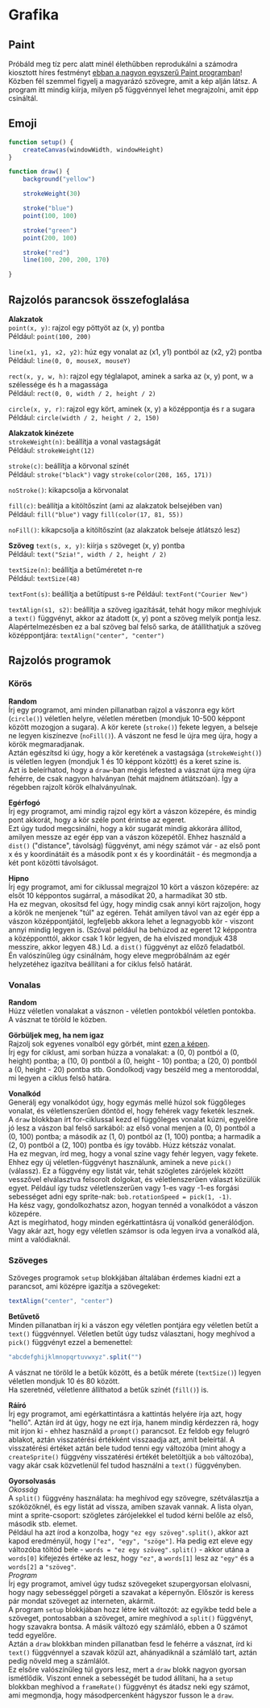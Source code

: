 # Grafika

## Paint

Próbáld meg tíz perc alatt minél élethűbben reprodukálni a számodra kiosztott híres festményt [ebban a nagyon egyszerű Paint programban](http://jsbin.com/wayacaw/quiet)!  
Közben fél szemmel figyelj a magyarázó szövegre, amit a kép alján látsz. A program itt mindig kiírja, milyen p5 függvénnyel lehet megrajzolni, amit épp csináltál.   

## Emoji

```javascript
function setup() {
    createCanvas(windowWidth, windowHeight)
}

function draw() {
    background("yellow")

    strokeWeight(30)

    stroke("blue")
    point(100, 100)

    stroke("green")
    point(200, 100)

    stroke("red")
    line(100, 200, 200, 170)

}
```

## Rajzolós parancsok összefoglalása

__Alakzatok__  
`point(x, y)`: rajzol egy pöttyöt az (x, y) pontba  
Például: `point(100, 200)`  

`line(x1, y1, x2, y2)`: húz egy vonalat az (x1, y1) pontból az (x2, y2) pontba  
Például: `line(0, 0, mouseX, mouseY)`  

`rect(x, y, w, h)`: rajzol egy téglalapot, aminek a sarka az (x, y) pont, w a szélessége és h a magassága  
Például: `rect(0, 0, width / 2, height / 2)`  

`circle(x, y, r)`: rajzol egy kört, aminek (x, y) a középpontja és r a sugara  
Például: `circle(width / 2, height / 2, 150)`  

__Alakzatok kinézete__  
`strokeWeight(n)`: beállítja a vonal vastagságát  
Például: `strokeWeight(12)`  

`stroke(c)`: beállítja a körvonal színét  
Például: `stroke("black")` vagy `stroke(color(208, 165, 171))`  

`noStroke()`: kikapcsolja a körvonalat  

`fill(c)`: beállítja a kitöltőszínt (ami az alakzatok belsejében van)  
Például: `fill("blue")` vagy `fill(color(17, 81, 55))`  

`noFill()`: kikapcsolja a kitöltőszínt (az alakzatok belseje átlátszó lesz)  

__Szöveg__
`text(s, x, y)`: kiírja `s` szöveget (x, y) pontba  
Például: `text("Szia!", width / 2, height / 2)`  

`textSize(n)`: beállítja a betűméretet n-re  
Például: `textSize(48)`  

`textFont(s)`: beállítja a betűtípust s-re
Például: `textFont("Courier New")`  

`textAlign(s1, s2)`: beállítja a szöveg igazítását, tehát hogy mikor meghívjuk a `text()` függvényt, akkor az átadott (x, y) pont a szöveg melyik pontja lesz.  
Alapértelmezésben ez a bal szöveg bal felső sarka, de átállíthatjuk a szöveg középpontjára: `textAlign("center", "center")`  

## Rajzolós programok

### Körös

__Random__  
Írj egy programot, ami minden pillanatban rajzol a vászonra egy kört (`circle()`) véletlen helyre, véletlen méretben (mondjuk 10-500 képpont között mozogjon a sugara). A kör kerete (`stroke()`) fekete legyen, a belseje ne legyen kiszínezve (`noFill()`). A vászont ne fesd le újra meg újra, hogy a körök megmaradjanak.  
Aztán egészítsd ki úgy, hogy a kör keretének a vastagsága (`strokeWeight()`) is véletlen legyen (mondjuk 1 és 10 képpont között) és a keret színe is.  
Azt is beleírhatod, hogy a `draw`-ban mégis lefested a vásznat újra meg újra fehérre, de csak nagyon halványan (tehát majdnem átlátszóan). Így a régebben rajzolt körök elhalványulnak.  

__Egérfogó__  
Írj egy programot, ami mindig rajzol egy kört a vászon közepére, és mindig pont akkorát, hogy a kör széle pont érintse az egeret.  
Ezt úgy tudod megcsinálni, hogy a kör sugarát mindig akkorára állítod, amilyen messze az egér épp van a vászon közepétől. Ehhez használd a `dist()` ("distance", távolság) függvényt, ami négy számot vár - az első pont x és y koordinátáit és a második pont x és y koordinátáit - és megmondja a két pont közötti távolságot.  

__Hipno__  
Írj egy programot, ami for ciklussal megrajzol 10 kört a vászon közepére: az elsőt 10 képpontos sugárral, a másodikat 20, a harmadikat 30 stb.  
Ha ez megvan, okosítsd fel úgy, hogy mindig csak annyi kört rajzoljon, hogy a körök ne menjenek "túl" az egéren. Tehát amilyen távol van az egér épp a vászon középpontjától, legfeljebb akkora lehet a legnagyobb kör - viszont annyi mindig legyen is. (Szóval például ha behúzod az egeret 12 képpontra a középponttól, akkor csak 1 kör legyen, de ha elviszed mondjuk 438 messzire, akkor legyen 48.) Ld. a `dist()` függvényt az előző feladatból.  
Én valószínűleg úgy csinálnám, hogy eleve megpróbálnám az egér helyzetéhez igazítva beállítani a for ciklus felső határát. 

### Vonalas

__Random__  
Húzz véletlen vonalakat a vásznon - véletlen pontokból véletlen pontokba. A vásznat te töröld le közben.  

__Görbüljek meg, ha nem igaz__  
Rajzolj sok egyenes vonalból egy görbét, mint [ezen a képen](http://informalmathematics.org/wp-content/uploads/2017/10/LineArt4.jpg).  
Írj egy for ciklust, ami sorban húzza a vonalakat: a (0, 0) pontból a (0, height) pontba; a (10, 0) pontból a (0, height - 10) pontba; a (20, 0) pontból a (0, height - 20) pontba stb. Gondolkodj vagy beszéld meg a mentoroddal, mi legyen a ciklus felső határa.  

__Vonalkód__  
Generálj egy vonalkódot úgy, hogy egymás mellé húzol sok függőleges vonalat, és véletlenszerűen döntöd el, hogy fehérek vagy feketék lesznek.  
A `draw` blokkban írt for-ciklussal kezd el függőleges vonalat kúzni, egyelőre jó lesz a vászon bal felső sarkából: az első vonal menjen a (0, 0) pontból a (0, 100) pontba; a második az (1, 0) pontból az (1, 100) pontba; a harmadik a (2, 0) pontból a (2, 100) pontba és így tovább. Húzz kétszáz vonalat.  
Ha ez megvan, írd meg, hogy a vonal színe vagy fehér legyen, vagy fekete. Ehhez egy új véletlen-függvényt használunk, aminek a neve `pick()` (válassz). Ez a függvény egy listát vár, tehát szögletes zárójelek között vesszővel elválasztva felsorolt dolgokat, és véletlenszerűen választ közülük egyet. Például így tudsz véletlenszerűen vagy 1-es vagy -1-es forgási sebességet adni egy sprite-nak: `bob.rotationSpeed = pick(1, -1)`.  
Ha kész vagy, gondolkozhatsz azon, hogyan tennéd a vonalkódot a vászon közepére.  
Azt is megírhatod, hogy minden egérkattintásra új vonalkód generálódjon.  
Vagy akár azt, hogy egy véletlen számsor is oda legyen írva a vonalkód alá, mint a valódiaknál.  

### Szöveges

Szöveges programok `setup` blokkjában általában érdemes kiadni ezt a parancsot, ami középre igazítja a szövegeket:  
```javascript
textAlign("center", "center")
```

__Betűvető__  
Minden pillanatban írj ki a vászon egy véletlen pontjára egy véletlen betűt a `text()` függvénnyel. Véletlen betűt úgy tudsz választani, hogy meghívod a `pick()` függvényt ezzel a bemenettel:  
```javascript
"abcdefghijklmnopqrtuvwxyz".split("")
```
A vásznat ne töröld le a betűk között, és a betűk mérete (`textSize()`) legyen véletlen mondjuk 10 és 80 között.  
Ha szeretnéd, véletlenre állíthatod a betűk színét (`fill()`) is.  

__Ráíró__  
Írj egy programot, ami egérkattintásra a kattintás helyére írja azt, hogy "helló". Aztán írd át úgy, hogy ne ezt írja, hanem mindig kérdezzen rá, hogy mit írjon ki - ehhez használd a `prompt()` parancsot. Ez feldob egy felugró ablakot, aztán visszatérési értékként visszaadja azt, amit beleírtál. A visszatérési értéket aztán bele tudod tenni egy változóba (mint ahogy a `createSprite()` függvény visszatérési értékét beletöltjük a `bob` változóba), vagy akár csak közvetlenül fel tudod használni a `text()` függvényben.  

__Gyorsolvasás__  
_Okosság_  
A `split()` függvény használata: ha meghívod egy szövegre, szétválasztja a szóközöknél, és egy listát ad vissza, amiben szavak vannak. A lista olyan, mint a sprite-csoport: szögletes zárójelekkel el tudod kérni belőle az első, második stb. elemet.  
Például ha azt írod a konzolba, hogy `"ez egy szöveg".split()`, akkor azt kapod eredményül, hogy `["ez", "egy", "szöge"]`. Ha pedig ezt eleve egy változóba töltöd bele -  `words = "ez egy szöveg".split()` - akkor utána a `words[0]` kifejezés értéke az lesz, hogy `"ez"`, a `words[1]` lesz az `"egy"` és a `words[2]` a `"szöveg"`.   
_Program_  
Írj egy programot, amivel úgy tudsz szövegeket szupergyorsan elolvasni, hogy nagy sebességgel pörgeti a szavakat a képernyőn. Először is keress pár mondat szöveget az interneten, akármit.  
A program `setup` blokkjában hozz létre két változót: az egyikbe tedd bele a szöveget, pontosabban a szöveget, amire meghívod a `split()` függvényt, hogy szavakra bontsa. A másik változó egy számláló, ebben a 0 számot tedd egyelőre.  
Aztán a `draw` blokkban minden pillanatban fesd le fehérre a vásznat, írd ki `text()` függvénnyel a szavak közül azt, ahányadiknál a számláló tart, aztán pedig növeld meg a számlálót.  
Ez elsőre valószínűleg túl gyors lesz, mert a `draw` blokk nagyon gyorsan ismétlődik. Viszont ennek a sebességét be tudod állítani, ha a `setup` blokkban meghívod a `frameRate()` függvényt és átadsz neki egy számot, ami megmondja, hogy másodpercenként hágyszor fusson le a `draw`.  
